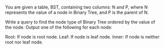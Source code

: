 You are given a table, BST, containing two columns: N and P, where N represents the value of a node in Binary Tree, and P is the parent of N.



Write a query to find the node type of Binary Tree ordered by the value of the node. Output one of the following for each node:

Root: If node is root node.
Leaf: If node is leaf node.
Inner: If node is neither root nor leaf node.
